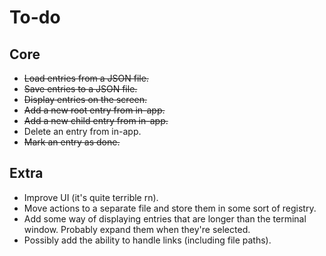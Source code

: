 # To-do

## Core

- ~~Load entries from a JSON file.~~
- ~~Save entries to a JSON file.~~
- ~~Display entries on the screen.~~
- ~~Add a new root entry from in-app.~~
- ~~Add a new child entry from in-app.~~
- Delete an entry from in-app.
- ~~Mark an entry as done.~~

## Extra

- Improve UI (it's quite terrible rn).
- Move actions to a separate file and store them in some sort of registry.
- Add some way of displaying entries that are longer than the terminal window. Probably expand them when they're selected.
- Possibly add the ability to handle links (including file paths).
